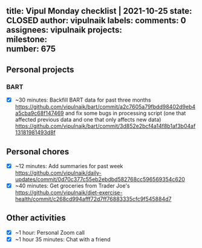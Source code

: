 title:	Vipul Monday checklist | 2021-10-25
state:	CLOSED
author:	vipulnaik
labels:	
comments:	0
assignees:	vipulnaik
projects:	
milestone:	
number:	675
--
## Personal projects

### BART

- [x] ~30 minutes: Backfill BART data for past three months https://github.com/vipulnaik/bart/commit/a2c7605a79fbdd98402d9eb4a5cba9c68f147469 and fix some bugs in processing script (one that affected previous data and one that only affects new data) https://github.com/vipulnaik/bart/commit/3d852e2bcf4a14f8b1af3b04af13181981493d8f

## Personal chores

- [x] ~12 minutes: Add summaries for past week https://github.com/vipulnaik/daily-updates/commit/0d70c377c55eb2ebdbd582768cc596569354c620
- [x] ~40 minutes: Get groceries from Trader Joe's https://github.com/vipulnaik/diet-exercise-health/commit/c268cd994afff72d7ff76883335cfc9f545884d7

## Other activities

- [x] ~1 hour: Personal Zoom call
- [x] ~1 hour 35 minutes: Chat with a friend 
